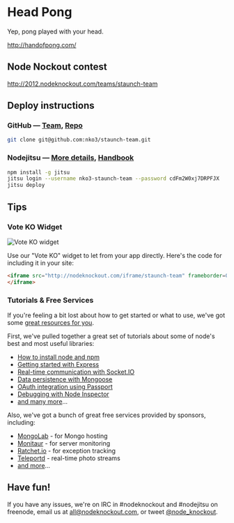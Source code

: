 # Head Pong
Yep, pong played with your head.

http://handofpong.com/

## Node Nockout contest
http://2012.nodeknockout.com/teams/staunch-team

## Deploy instructions

### GitHub — [Team][2], [Repo][3]

~~~sh
git clone git@github.com:nko3/staunch-team.git
~~~

### Nodejitsu — [More details][5], [Handbook][4]

~~~sh
npm install -g jitsu
jitsu login --username nko3-staunch-team --password cdFm2W0xj7DRPFJX
jitsu deploy
~~~

## Tips

### Vote KO Widget

![Vote KO widget](http://f.cl.ly/items/1n3g0W0F0G3V0i0d0321/Screen%20Shot%202012-11-04%20at%2010.01.36%20AM.png)

Use our "Vote KO" widget to let from your app directly. Here's the code for
including it in your site:

~~~html
<iframe src="http://nodeknockout.com/iframe/staunch-team" frameborder=0 scrolling=no allowtransparency=true width=115 height=25>
</iframe>
~~~

### Tutorials & Free Services

If you're feeling a bit lost about how to get started or what to use, we've
got some [great resources for you](http://nodeknockout.com/resources).

First, we've pulled together a great set of tutorials about some of node's
best and most useful libraries:

* [How to install node and npm](http://blog.nodeknockout.com/post/33857791331/how-to-install-node-npm)
* [Getting started with Express](http://blog.nodeknockout.com/post/34180474119/getting-started-with-express)
* [Real-time communication with Socket.IO](http://blog.nodeknockout.com/post/34243127010/knocking-out-socket-io)
* [Data persistence with Mongoose](http://blog.nodeknockout.com/post/34302423628/getting-started-with-mongoose)
* [OAuth integration using Passport](http://blog.nodeknockout.com/post/34765538605/getting-started-with-passport)
* [Debugging with Node Inspector](http://blog.nodeknockout.com/post/34843655876/debugging-with-node-inspector)
* [and many more](http://nodeknockout.com/resources#tutorials)&hellip;

Also, we've got a bunch of great free services provided by sponsors,
including:

* [MongoLab](http://nodeknockout.com/resources#mongolab) - for Mongo hosting
* [Monitaur](http://nodeknockout.com/resources#monitaur) - for server monitoring
* [Ratchet.io](http://nodeknockout.com/resources#ratchetio) - for exception tracking
* [Teleportd](http://nodeknockout.com/resources#teleportd) - real-time photo streams
* [and more](http://nodeknockout.com/resources#tutorials)&hellip;

## Have fun!

If you have any issues, we're on IRC in #nodeknockout and #nodejitsu on
freenode, email us at <all@nodeknockout.com>, or tweet
[@node_knockout](https://twitter.com/node_knockout).

[2]: https://github.com/organizations/nko3/teams/280853
[3]: https://github.com/nko3/staunch-team
[4]: http://handbook.jit.su
[5]: http://blog.nodeknockout.com/post/35279199042/introduction-to-jitsu-deployment
